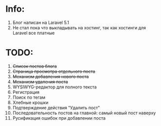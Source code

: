 # Info:
1. Блог написан на Laravel 5.1
2. Не стал пока что выкладывать на хостинг, так как хостинги для Laravel все платные
# TODO:
1. ~~Список постов блога~~
2. ~~Страница просмотра отдельного поста~~
3. ~~Механизм добавления нового поста~~
4. ~~Механизм удаления поста~~
5. WYSIWYG-редактор для полного текста
6. Регистрация
7. Поиск по тегам
8. Хлебные крошки
9. Подтверждение действия "Удалить пост"
10. Последовательность постов на главной: самый новый пост наверху
11. Русификация ошибок при добавлении поста
